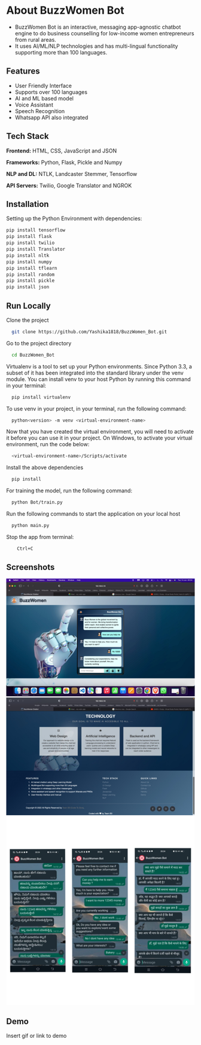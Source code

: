 
# About BuzzWomen Bot

- BuzzWomen Bot is an interactive, messaging app-agnostic chatbot engine to do business counselling for low-income women entrepreneurs from rural areas.
- It uses AI/ML/NLP technologies and has multi-lingual functionality supporting more than 100 languages.



## Features

- User Friendly Interface
- Supports over 100 languages
- AI and ML based model
- Voice Assistant
- Speech Recognition
- Whatsapp API also integrated


## Tech Stack

**Frontend:** HTML, CSS, JavaScript and JSON

**Frameworks:** Python, Flask, Pickle and Numpy

**NLP and DL:** NTLK, Landcaster Stemmer, Tensorflow

**API Servers:** Twilio, Google Translator and NGROK


## Installation

Setting up the Python Environment with dependencies:

```bash
pip install tensorflow
pip install flask
pip install twilio
pip install Translator
pip install nltk
pip install numpy
pip install tflearn
pip install random
pip install pickle
pip install json
```
    
## Run Locally

Clone the project

```bash
  git clone https://github.com/Yashika1818/BuzzWomen_Bot.git
```

Go to the project directory

```bash
  cd BuzzWomen_Bot
```


Virtualenv is a tool to set up your Python environments. Since Python 3.3, a subset of it has been integrated into the standard library under the venv module. You can install venv to your host Python by running this command in your terminal:

```bash
  pip install virtualenv
```

To use venv in your project, in your terminal, run the following command:

```bash
  python<version> -m venv <virtual-environment-name>
```

Now that you have created the virtual environment, you will need to activate it before you can use it in your project. On Windows, to activate your virtual environment, run the code below:

```bash
  <virtual-environment-name>/Scripts/activate
```

Install the above dependencies

```bash
  pip install
```

For training the model, run the following command:

```bash
  python Bot/train.py
```

Run the following commands to start the application on your local host

```bash
  python main.py
```

Stop the app from terminal:

```bash
    Ctrl+C
```




## Screenshots

![App Screenshot](/images/img4.jpeg)
![App Screenshot](/images/img3.jpeg)
![App Screenshot](/images/img5.jpeg)


## Demo

Insert gif or link to demo

